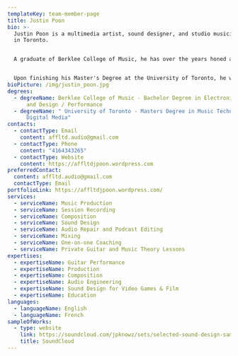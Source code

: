 ```yaml
---
templateKey: team-member-page
title: Justin Poon
bio: >-
  Justin Poon is a multimedia artist, sound designer, and studio musician based
  in Toronto. 


  A graduate of Berklee College of Music, he has over the years honed a wide range of skills in audio, having worked professionally as an audio engineer, performing guitarist and DJ. With a strong command of a large range of tools that inform his creative and compositional process, Justin's studio productions and live sets under the alias “JPknowz”, spanning from ambient soundscapes to dance-floor grooves, focus on reflecting innovative use of technology and advanced harmonic concepts.


  Upon finishing his Master's Degree at the University of Toronto, he worked at TA2 Sound and Music as an Assistant Engineer where he contributed to the sound design, recording and mixing of projects in advertising, short film, and audiobooks.
bioPicture: /img/justin_poon.jpg
degrees:
  - degreeName: Berklee College of Music - Bachelor Degree in Electronic Production
      and Design / Performance
  - degreeName: " University of Toronto - Masters Degree in Music Technology and
      Digital Media"
contacts:
  - contactType: Email
    content: affltd.audio@gmail.com
  - contactType: Phone
    content: "4164343265"
  - contactType: Website
    content: https://affltdjpoon.wordpress.com
preferredContact:
  content: affltd.audio@gmail.com
  contactType: Email
portfolioLink: https://affltdjpoon.wordpress.com/
services:
  - serviceName: Music Production
  - serviceName: Session Recording
  - serviceName: Composition
  - serviceName: Sound Design
  - serviceName: Audio Repair and Podcast Editing
  - serviceName: Mixing
  - serviceName: One-on-one Coaching
  - serviceName: Private Guitar and Music Theory Lessons
expertises:
  - expertiseName: Guitar Performance
  - expertiseName: Production
  - expertiseName: Composition
  - expertiseName: Audio Engineering
  - expertiseName: Sound Design for Video Games & Film
  - expertiseName: Education
languages:
  - languageName: English
  - languageName: French
sampleOfWorks:
  - type: website
    link: https://soundcloud.com/jpknowz/sets/selected-sound-design-samples/s-EDZQb8a2WKm?si=768ad5714ca24b0694500274f21e9bc5&utm_source=clipboard&utm_medium=text&utm_campaign=social_sharing
    title: SoundCloud
---
```

